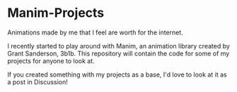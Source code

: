 # Manim-Projects
Animations made by me that I feel are worth for the internet.

I recently started to play around with Manim, an animation library created by Grant Sanderson, 3b1b. This repository will contain the code for some of my projects for anyone to look at.

If you created something with my projects as a base, I'd love to look at it as a post in Discussion!
